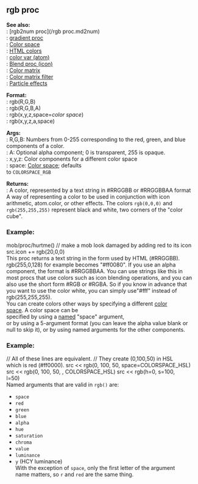 ## rgb proc    
**See also:**    
:   [rgb2num proc](/rgb proc.md2num)    
:   [gradient proc](/proc/gradient)    
:   [Color space](/%7B%7Bappendix%7D%7D/color-space)    
:   [HTML colors](/%7B%7Bappendix%7D%7D/html-colors)    
:   [color var (atom)](/atom/var/color)    
:   [Blend proc (icon)](/icon/proc/Blend)    
:   [Color matrix](/%7Bnotes%7D/color-matrix)    
:   [Color matrix filter](/%7Bnotes%7D/filters/color)    
:   [Particle effects](/%7Bnotes%7D/particles)    
<!-- -->    
**Format:**    
:   rgb(R,G,B)    
:   rgb(R,G,B,A)    
:   rgb(x,y,z,space=*color space*)    
:   rgb(x,y,z,a,space)    
<!-- -->    
**Args:**    
:   R,G,B: Numbers from 0-255 corresponding to the red, green, and blue    
    components of a color.    
:   A: Optional alpha component; 0 is transparent, 255 is opaque.    
:   x,y,z: Color components for a different color space    
:   space: [Color space](/%7B%7Bappendix%7D%7D/color-space); defaults    
    to `COLORSPACE_RGB`    
<!-- -->    
**Returns:**    
:   A color, represented by a text string in #RRGGBB or #RRGGBBAA format    
A way of representing a color to be used in conjunction with icon    
arithmetic, atom.color, or other effects. The colors `rgb(0,0,0)` and    
`rgb(255,255,255)` represent black and white, two corners of the \"color    
cube\".    
### Example:    
mob/proc/hurtme() // make a mob look damaged by adding red to its icon    
src.icon += rgb(20,0,0)    
This proc returns a text string in the form used by HTML (#RRGGBB).    
rgb(255,0,128) for example becomes \"#ff0080\". If you use an alpha    
component, the format is #RRGGBBAA. You can use strings like this in    
most procs that use colors such as icon blending operations, and you can    
also use the short form #RGB or #RGBA. So if you know in advance that    
you want to use the color white, you can simply use\"#fff\" instead of    
rgb(255,255,255).    
You can create colors other ways by specifying a different [color    
space](/%7B%7Bappendix%7D%7D/color-space). A color space can be    
specified by using a [named](/proc/arguments/named) \"space\" argument,    
or by using a 5-argument format (you can leave the alpha value blank or    
null to skip it), or by using named arguments for the other components.    
### Example:    
// All of these lines are equivalent. // They create (0,100,50) in HSL    
which is red (#ff0000). src \<\< rgb(0, 100, 50, space=COLORSPACE_HSL)    
src \<\< rgb(0, 100, 50, , COLORSPACE_HSL) src \<\< rgb(h=0, s=100,    
l=50)    
Named arguments that are valid in `rgb()` are:    
-   `space`    
-   `red`    
-   `green`    
-   `blue`    
-   `alpha`    
-   `hue`    
-   `saturation`    
-   `chroma`    
-   `value`    
-   `luminance`    
-   `y` (HCY luminance)    
With the exception of `space`, only the first letter of the argument    
name matters, so `r` and `red` are the same thing.  